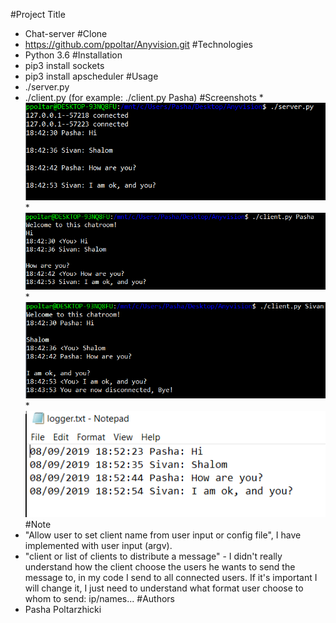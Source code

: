 #Project Title
* Chat-server
#Clone
* https://github.com/ppoltar/Anyvision.git
#Technologies
* Python 3.6
#Installation 
* pip3 install sockets
* pip3 install apscheduler
#Usage
* ./server.py
* ./client.py <Name>  (for example: ./client.py Pasha)
#Screenshots
*![alt tag](https://github.com/ppoltar/Anyvision/blob/master/Screenshots/server.png)
*![alt tag](https://github.com/ppoltar/Anyvision/blob/master/Screenshots/client_Pasha.png)
*![alt tag](https://github.com/ppoltar/Anyvision/blob/master/Screenshots/client_Sivan.png)
*![alt tag](https://github.com/ppoltar/Anyvision/blob/master/Screenshots/logger.png)
#Note
* "Allow user to set client name from user input or config file", I have implemented with user input (argv).
* "client or list of clients to distribute a message" - I didn't really understand how the client choose the users he wants to send the message to,
in my code I send to all connected users. If it's important I will change it, I just need to understand what format user choose to whom to send: ip/names...
#Authors
* Pasha Poltarzhicki

 